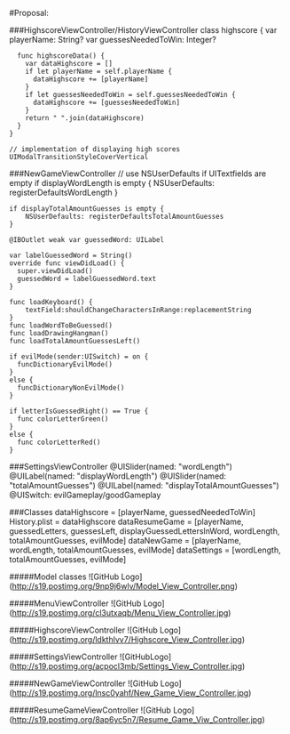 #Proposal:

###HighscoreViewController/HistoryViewController
    class highscore {
      var playerName: String?
      var guessesNeededToWin: Integer?
  
      func highscoreData() {
        var dataHighscore = []
        if let playerName = self.playerName {
          dataHighscore += [playerName]
        }
        if let guessesNeededToWin = self.guessesNeededToWin {
          dataHighscore += [guessesNeededToWin]
        }
        return " ".join(dataHighscore)
      }
    }
    
    // implementation of displaying high scores
    UIModalTransitionStyleCoverVertical    


###NewGameViewController
    // use NSUserDefaults if UITextfields are empty
    if displayWordLength is empty {
        NSUserDefaults: registerDefaultsWordLength
    }
    
    if displayTotalAmountGuesses is empty {
        NSUserDefaults: registerDefaultsTotalAmountGuesses
    }
    
    @IBOutlet weak var guessedWord: UILabel

    var labelGuessedWord = String()
    override func viewDidLoad() {
      super.viewDidLoad()
      guessedWord = labelGuessedWord.text
    }

    func loadKeyboard() {
        textField:shouldChangeCharactersInRange:replacementString
    }
    func loadWordToBeGuessed()
    func loadDrawingHangman()
    func loadTotalAmountGuessesLeft()

    if evilMode(sender:UISwitch) = on {
      funcDictionaryEvilMode()
    }
    else {
      funcDictionaryNonEvilMode()
    }

    if letterIsGuessedRight() == True {
      func colorLetterGreen()
    }
    else {
      func colorLetterRed()
    }

###SettingsViewController
    @UISlider(named: "wordLength") 
    @UILabel(named: "displayWordLength")
    @UISlider(named: "totalAmountGuesses")
    @UILabel(named: "displayTotalAmountGuesses")
    @UISwitch: evilGameplay/goodGameplay 

###Classes
    dataHighscore = [playerName, guessedNeededToWin]
    History.plist = dataHighscore
    dataResumeGame = [playerName, guessedLetters, guessesLeft, displayGuessedLettersInWord, wordLength, totalAmountGuesses, evilMode]
    dataNewGame = [playerName, wordLength, totalAmountGuesses, evilMode]
    dataSettings = [wordLength, totalAmountGuesses, evilMode]

#####Model classes
![GitHub Logo] (http://s19.postimg.org/9np9j6wlv/Model_View_Controller.png)

#####MenuViewController
![GitHub Logo] (http://s19.postimg.org/cl3utxaqb/Menu_View_Controller.jpg)

#####HighscoreViewController
![GitHub Logo] (http://s19.postimg.org/ldkthlvv7/Highscore_View_Controller.jpg)

#####SettingsViewController
![GitHubLogo] (http://s19.postimg.org/acpocl3mb/Settings_View_Controller.jpg)

#####NewGameViewController
![GitHub Logo] (http://s19.postimg.org/lnsc0yahf/New_Game_View_Controller.jpg)

#####ResumeGameViewController
![GitHub Logo] (http://s19.postimg.org/8ap6yc5n7/Resume_Game_Viw_Controller.jpg)




